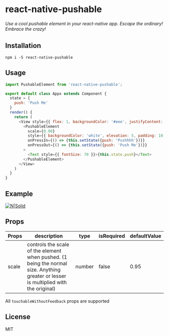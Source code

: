 # react-native-pushable

###### Use a cool pushable element in your react-native app. Escape the ordinary! Embrace the crazy! 

## Installation

`npm i -S react-native-pushable`

## Usage

```js
import PushableElement from 'react-native-pushable';

export default class Appx extends Component {
  state = {
    push: 'Push Me'
  }
  render() {
    return (
      <View style={{ flex: 1, backgroundColor: '#eee', justifyContent: 'center', alignItems: 'center' }}>
        <PushableElement
          scale={0.90}
          style={{ backgroundColor: 'white', elevation: 5, padding: 10, borderRadius: 10, }}
          onPressIn={() => {this.setState({push: 'Pushhhh'})}}
          onPressOut={() => {this.setState({push: 'Push Me'})}}
        >
          <Text style={{ fontSize: 70 }}>{this.state.push}</Text>
        </PushableElement>
      </View>
    )
  }
}
```
## Example
[![N|Solid](https://media.giphy.com/media/3Fkezfxf9vg6WQ0iRr/giphy.gif)](https://nodesource.com/products/nsolid)

## Props
| Props | description| type |isRequired  |defaultValue |
|--|--|--|--|--|
| scale | controls the scale of the element when pushed. (1 being the normal size. Anything greater or lesser is multiplied with the original) |  number | false | 0.95  |

All `touchableWithoutFeedback` props are supported

##  License
MIT





